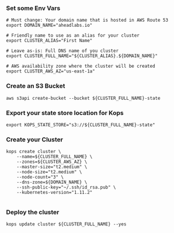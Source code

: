 ### Set some Env Vars
```
# Must change: Your domain name that is hosted in AWS Route 53
export DOMAIN_NAME="aheadlabs.io"

# Friendly name to use as an alias for your cluster
export CLUSTER_ALIAS="First Name"

# Leave as-is: Full DNS name of you cluster
export CLUSTER_FULL_NAME="${CLUSTER_ALIAS}.${DOMAIN_NAME}"

# AWS availability zone where the cluster will be created
export CLUSTER_AWS_AZ="us-east-1a"

```
### Create an S3 Bucket
```
aws s3api create-bucket --bucket ${CLUSTER_FULL_NAME}-state
```

### Export your state store location for Kops

```
export KOPS_STATE_STORE="s3://${CLUSTER_FULL_NAME}-state"
```

### Create your Cluster

```
kops create cluster \
    --name=${CLUSTER_FULL_NAME} \
    --zones=${CLUSTER_AWS_AZ} \
    --master-size="t2.medium" \
    --node-size="t2.medium" \
    --node-count="3" \
    --dns-zone=${DOMAIN_NAME} \
    --ssh-public-key="~/.ssh/id_rsa.pub" \
    --kubernetes-version="1.11.2"
    
```

### Deploy the cluster

```
kops update cluster ${CLUSTER_FULL_NAME} --yes
```




